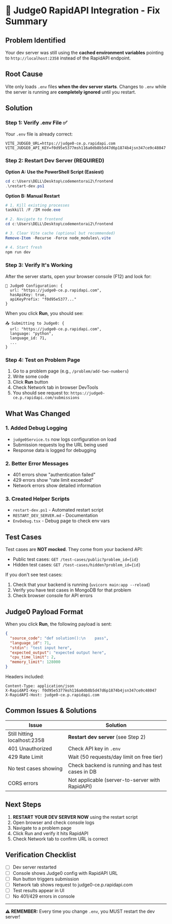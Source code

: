 # 🔧 Judge0 RapidAPI Integration - Fix Summary

## Problem Identified
Your dev server was still using the **cached environment variables** pointing to `http://localhost:2358` instead of the RapidAPI endpoint.

## Root Cause
Vite only loads `.env` files **when the dev server starts**. Changes to `.env` while the server is running are **completely ignored** until you restart.

## Solution

### Step 1: Verify .env File ✅
Your `.env` file is already correct:
```properties
VITE_JUDGE0_URL=https://judge0-ce.p.rapidapi.com
VITE_JUDGE0_API_KEY=f0d95e5377msh116a0db8b5d47d6p1874b4jsn347ce9c48047
```

### Step 2: Restart Dev Server (REQUIRED)

**Option A: Use the PowerShell Script (Easiest)**
```powershell
cd c:\Users\DELL\Desktop\codementorai2\frontend
.\restart-dev.ps1
```

**Option B: Manual Restart**
```powershell
# 1. Kill existing processes
taskkill /F /IM node.exe

# 2. Navigate to frontend
cd c:\Users\DELL\Desktop\codementorai2\frontend

# 3. Clear Vite cache (optional but recommended)
Remove-Item -Recurse -Force node_modules\.vite

# 4. Start fresh
npm run dev
```

### Step 3: Verify It's Working

After the server starts, open your browser console (F12) and look for:

```
🔧 Judge0 Configuration: {
  url: "https://judge0-ce.p.rapidapi.com",
  hasApiKey: true,
  apiKeyPrefix: "f0d95e5377..."
}
```

When you click **Run**, you should see:
```
📤 Submitting to Judge0: {
  url: "https://judge0-ce.p.rapidapi.com",
  language: "python",
  language_id: 71,
  ...
}
```

### Step 4: Test on Problem Page

1. Go to a problem page (e.g., `/problem/add-two-numbers`)
2. Write some code
3. Click **Run** button
4. Check Network tab in browser DevTools
5. You should see request to: `https://judge0-ce.p.rapidapi.com/submissions`

## What Was Changed

### 1. Added Debug Logging
- `judge0Service.ts` now logs configuration on load
- Submission requests log the URL being used
- Response data is logged for debugging

### 2. Better Error Messages
- 401 errors show "authentication failed"
- 429 errors show "rate limit exceeded"
- Network errors show detailed information

### 3. Created Helper Scripts
- `restart-dev.ps1` - Automated restart script
- `RESTART_DEV_SERVER.md` - Documentation
- `EnvDebug.tsx` - Debug page to check env vars

## Test Cases

Test cases are **NOT mocked**. They come from your backend API:
- Public test cases: `GET /test-cases/public?problem_id={id}`
- Hidden test cases: `GET /test-cases/hidden?problem_id={id}`

If you don't see test cases:
1. Check that your backend is running (`uvicorn main:app --reload`)
2. Verify you have test cases in MongoDB for that problem
3. Check browser console for API errors

## Judge0 Payload Format

When you click **Run**, the following payload is sent:

```json
{
  "source_code": "def solution():\n    pass",
  "language_id": 71,
  "stdin": "test input here",
  "expected_output": "expected output here",
  "cpu_time_limit": 2,
  "memory_limit": 128000
}
```

Headers included:
```
Content-Type: application/json
X-RapidAPI-Key: f0d95e5377msh116a0db8b5d47d6p1874b4jsn347ce9c48047
X-RapidAPI-Host: judge0-ce.p.rapidapi.com
```

## Common Issues & Solutions

| Issue | Solution |
|-------|----------|
| Still hitting localhost:2358 | **Restart dev server** (see Step 2) |
| 401 Unauthorized | Check API key in `.env` |
| 429 Rate Limit | Wait (50 requests/day limit on free tier) |
| No test cases showing | Check backend is running and has test cases in DB |
| CORS errors | Not applicable (server-to-server with RapidAPI) |

## Next Steps

1. **RESTART YOUR DEV SERVER NOW** using the restart script
2. Open browser and check console logs
3. Navigate to a problem page
4. Click Run and verify it hits RapidAPI
5. Check Network tab to confirm URL is correct

## Verification Checklist

- [ ] Dev server restarted
- [ ] Console shows Judge0 config with RapidAPI URL
- [ ] Run button triggers submission
- [ ] Network tab shows request to judge0-ce.p.rapidapi.com
- [ ] Test results appear in UI
- [ ] No 401/429 errors in console

---

**⚠️ REMEMBER:** Every time you change `.env`, you MUST restart the dev server!
